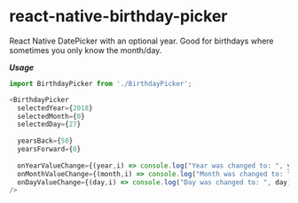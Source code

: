 # react-native-birthday-picker

React Native DatePicker with an optional year.
Good for birthdays where sometimes you only know the month/day.

***Usage***

```javascript
import BirthdayPicker from './BirthdayPicker';

<BirthdayPicker
  selectedYear={2018}
  selectedMonth={0}
  selectedDay={27}
  
  yearsBack={50}
  yearsForward={0}
  
  onYearValueChange={(year,i) => console.log("Year was changed to: ", year)}
  onMonthValueChange={(month,i) => console.log("Month was changed to: ", month)}
  onDayValueChange={(day,i) => console.log("Day was changed to: ", day)}
/>
```
